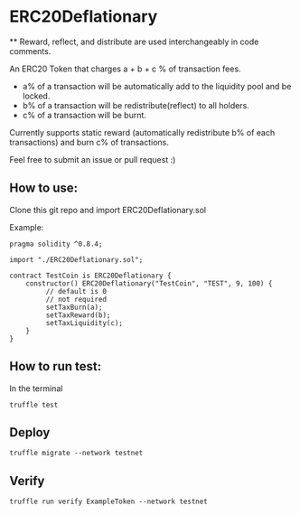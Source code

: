 # ERC20Deflationary

** Reward, reflect, and distribute are used interchangeably in code comments.

An ERC20 Token that charges a + b + c % of transaction fees. 
- a% of a transaction will be automatically add to the liquidity pool and be locked.
- b% of a transaction will be redistribute(reflect) to all holders. 
- c% of a transaction will be burnt.


Currently supports static reward (automatically redistribute b% of each transactions) and burn c% of transactions.

Feel free to submit an issue or pull request :)


## How to use:

Clone this git repo and import ERC20Deflationary.sol

Example:

```
pragma solidity ^0.8.4;

import "./ERC20Deflationary.sol";

contract TestCoin is ERC20Deflationary {
    constructor() ERC20Deflationary("TestCoin", "TEST", 9, 100) {
         // default is 0
         // not required
         setTaxBurn(a);
         setTaxReward(b);
         setTaxLiquidity(c);
    }
}
```

## How to run test:

In the terminal

```
truffle test
```
## Deploy
```
truffle migrate --network testnet
```
## Verify
```
truffle run verify ExampleToken --network testnet
```

